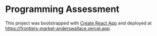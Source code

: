 # Programming Assessment 

This project was bootstrapped with [Create React App](https://github.com/facebook/create-react-app) and deployed at https://frontiers-market-anderswallace.vercel.app.
